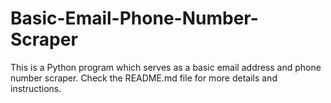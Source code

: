 # Basic-Email-Phone-Number-Scraper
This is a Python program which serves as a basic email address and phone number scraper. Check the README.md file for more details and instructions.
